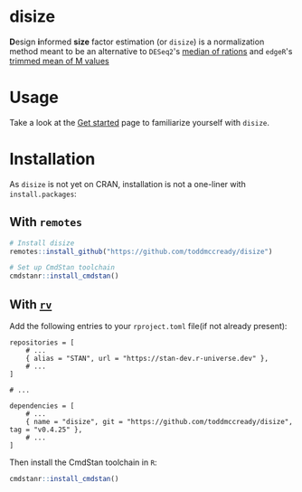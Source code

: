 # disize

**D**esign **i**nformed **size** factor estimation (or `disize`) is a normalization method meant to be an alternative to `DESeq2`'s [median of rations](https://genomebiology.biomedcentral.com/articles/10.1186/gb-2010-11-10-r106) and `edgeR`'s [trimmed mean of M values](https://genomebiology.biomedcentral.com/articles/10.1186/gb-2010-11-3-r25)

# Usage

Take a look at the [Get started](https://toddmccready.github.io/disize/articles/disize.html) page to familiarize yourself with `disize`.

# Installation

As `disize` is not yet on CRAN, installation is not a one-liner with `install.packages`:

## With `remotes`
```R
# Install disize
remotes::install_github("https://github.com/toddmccready/disize")

# Set up CmdStan toolchain
cmdstanr::install_cmdstan()
```

## With [`rv`](https://a2-ai.github.io/rv-docs/)

Add the following entries to your `rproject.toml` file(if not already present):
```
repositories = [
    # ...
    { alias = "STAN", url = "https://stan-dev.r-universe.dev" },
    # ...
]

# ...

dependencies = [
    # ...
    { name = "disize", git = "https://github.com/toddmccready/disize", tag = "v0.4.25" },
    # ...
]
```

Then install the CmdStan toolchain in `R`:
```R
cmdstanr::install_cmdstan()
```
